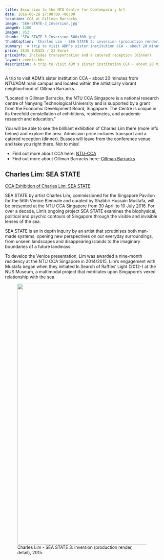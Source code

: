 ```yaml
---
title: Excursion to the NTU Centre for Contemporary Art
date: 2016-06-28 17:00:00 +08:00
location: CCA at Gillman Barracks
image: 'SEA-STATE-3_Inversion.jpg'
imageW: 1280
imageH: 852
thumb: 'SEA-STATE-3_Inversion-500x300.jpg'
thumbCaption: 'Charles Lim - SEA STATE 3: inversion (production render, detail), 2015.'
summary: 'A trip to visit ADM’s sister institution CCA - about 20 minutes from NTU/ADM main campus and located within the artistically vibrant neighborhood of Gillman Barracks. An opportunity to explore the exhibition "SEA STATE" by local artist Charles Lim.'
price: S$35 (US$25 / 23 Euro)
priceInfo: Includes transportation and a catered reception (dinner)
layout: events.hbs
description: A trip to visit ADM's sister institution CCA - about 20 minutes from NTU/ADM main campus and located within the artistically vibrant neighborhood of Gillman Barracks.
---
```

A trip to visit ADM’s sister institution CCA - about 20 minutes from
NTU/ADM main campus and located within the artistically vibrant neighborhood of Gillman Barracks.

"Located in Gillman Barracks, the NTU CCA Singapore is a national research centre of Nanyang Technological University and is supported by a grant from the Economic Development Board, Singapore. The Centre is unique in its threefold constellation of exhibitions, residencies, and academic research and education."

You will be able to see the brilliant exhibition of <span class="highlight">Charles Lim</span> there (more info below) and explore the area. Admission price includes transport and a catered reception (dinner). Busses will leave from the conference venue and take you right there. Not to miss!

- Find out more about CCA here: <a href="https://www.gillmanbarracks.com/ntu-cca-singapore" target="_blank">NTU-CCA</a>
- Find out more about Gillman Barracks here: <a href="https://www.gillmanbarracks.com" target="_blank">Gillman Barracks</a>

## Charles Lim: SEA STATE
<a href="http://ntu.ccasingapore.org/exhibitions/charles-lim-sea-state/" target="_blank">CCA Exhibition of Charles Lim: SEA STATE</a>

SEA STATE by artist Charles Lim, commissioned for the Singapore Pavilion for the 56th Venice Biennale and curated by Shabbir Hussain Mustafa, will be presented at the NTU CCA Singapore from 30 April to 10 July 2016. For over a decade, Lim’s ongoing project SEA STATE examines the biophysical, political and psychic contours of Singapore through the visible and invisible lenses of the sea.

SEA STATE is an in depth inquiry by an artist that scrutinises both man-made systems, opening new perspectives on our everyday surroundings, from unseen landscapes and disappearing islands to the imaginary boundaries of a future landmass.

To develop the Venice presentation, Lim was awarded a nine-month residency at the NTU CCA Singapore in 2014/2015. Lim’s engagement with Mustafa began when they initiated In Search of Raffles‘ Light (2012-) at the NUS Museum, a multimodal project that meditates upon Singapore’s vexed relationship with the sea.

<figure class="event-image">
<img src="/img/SEA-STATE-3_Inversion.jpg" width="1280" height="852" alt="">
<figcaption>Charles Lim - SEA STATE 3: inversion (production render, detail), 2015.</figcaption>
</figure>
